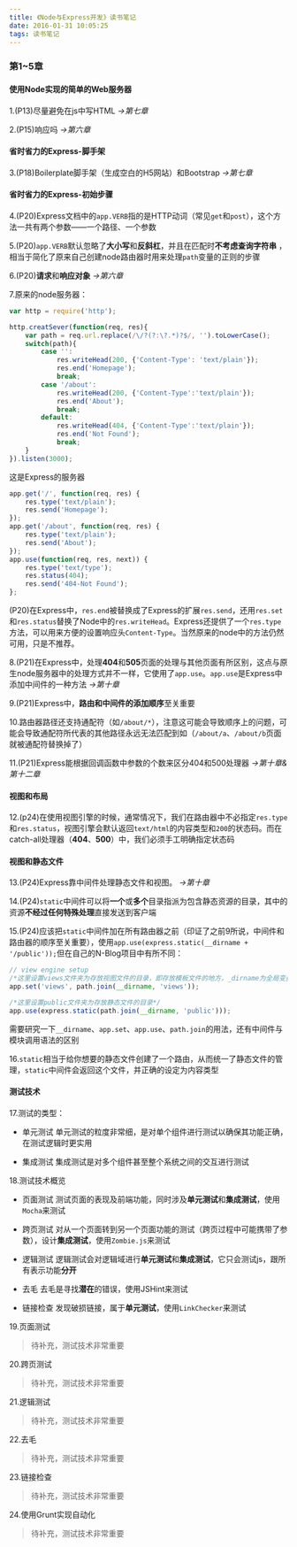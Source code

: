 ```yaml
---
title: 《Node与Express开发》读书笔记
date: 2016-01-31 10:05:25
tags: 读书笔记
---
```


### 第1~5章

#### 使用Node实现的简单的Web服务器

1.(P13)尽量避免在js中写HTML *->第七章*

2.(P15)响应吗 *->第六章*

#### 省时省力的Express-脚手架

3.(P18)Boilerplate脚手架（生成空白的H5网站）和Bootstrap *->第七章*

#### 省时省力的Express-初始步骤

4.(P20)Express文档中的`app.VERB`指的是HTTP动词（常见`get`和`post`），这个方法一共有两个参数——一个路径、一个参数

5.(P20)`app.VERB`默认忽略了**大小写**和**反斜杠**，并且在匹配时**不考虑查询字符串** ，相当于简化了原来自己创建node路由器时用来处理`path`变量的正则的步骤

6.(P20)**请求**和**响应对象** *->第六章*

7.原来的node服务器：
```javascript
var http = require('http');

http.creatSever(function(req, res){
	var path = req.url.replace(/\/?(?:\?.*)?$/, '').toLowerCase();
	switch(path){
		case '':
			res.writeHead(200, {'Content-Type': 'text/plain'});
			res.end('Homepage');
			break;
		case '/about':
			res.writeHead(200, {'Content-Type':'text/plain'});
			res.end('About');
			break;
		default:
			res.writeHead(404, {'Content-Type':'text/plain'});
			res.end('Not Found');
			break;
	}
}).listen(3000);
```

这是Express的服务器
```javascript
app.get('/', function(req, res) {
	res.type('text/plain');
	res.send('Homepage');
});
app.get('/about', function(req, res) {
	res.type('text/plain');
	res.send('About');
});
app.use(function(req, res, next)) {
	res.type('text/type');
	res.status(404);
	res.send('404-Not Found');
};
```
(P20)在Express中，`res.end`被替换成了Express的扩展`res.send`，还用`res.set`和`res.status`替换了Node中的`res.writeHead`。Express还提供了一个`res.type`方法，可以用来方便的设置响应头`Content-Type`。当然原来的node中的方法仍然可用，只是不推荐。

8.(P21)在Express中，处理**404**和**505**页面的处理与其他页面有所区别，这点与原生node服务器中的处理方式并不一样，它使用了`app.use`。`app.use`是Express中添加中间件的一种方法 *->第十章*

9.(P21)Express中，**路由和中间件的添加顺序**至关重要

10.路由器路径还支持通配符（如`/about/*`），注意这可能会导致顺序上的问题，可能会导致通配符所代表的其他路径永远无法匹配到如（`/about/a`、`/about/b`页面就被通配符替换掉了）

11.(P21)Express能根据回调函数中参数的个数来区分404和500处理器 *->第十章&第十二章*

#### 视图和布局

12.(p24)在使用视图引擎的时候，通常情况下，我们在路由器中不必指定`res.type`和`res.status`，视图引擎会默认返回`text/html`的内容类型和`200`的状态码。而在catch-all处理器（**404**、**500**）中，我们必须手工明确指定状态码

#### 视图和静态文件
13.(P24)Express靠中间件处理静态文件和视图。 *->第十章*

14.(P24)`static`中间件可以将**一个**或**多个**目录指派为包含静态资源的目录，其中的资源**不经过任何特殊处理**直接发送到客户端

15.(P24)应该把`static`中间件加在所有路由器之前（印证了之前9所说，中间件和路由器的顺序至关重要），使用`app.use(express.static(__dirname + '/public'));`但在自己的N-Blog项目中有所不同：
```javascript
// view engine setup
/*这里设置views文件夹为存放视图文件的目录，即存放模板文件的地方，_dirname为全局变量，存储当前正在执行的脚本所在的目录*/
app.set('views', path.join(__dirname, 'views'));

/*这里设置public文件夹为存放静态文件的目录*/
app.use(express.static(path.join(__dirname, 'public')));
```
需要研究一下`__dirname`、`app.set`、`app.use`、`path.join`的用法，还有中间件与模块调用语法的区别

16.`static`相当于给你想要的静态文件创建了一个路由，从而统一了静态文件的管理，`static`中间件会返回这个文件，并正确的设定为内容类型

#### 测试技术
17.测试的类型：

* 单元测试
单元测试的粒度非常细，是对单个组件进行测试以确保其功能正确，在测试逻辑时更实用

* 集成测试
集成测试是对多个组件甚至整个系统之间的交互进行测试

18.测试技术概览

* 页面测试
测试页面的表现及前端功能，同时涉及**单元测试**和**集成测试**，使用`Mocha`来测试

* 跨页测试
对从一个页面转到另一个页面功能的测试（跨页过程中可能携带了参数），设计**集成测试**，使用`Zombie.js`来测试

* 逻辑测试
逻辑测试会对逻辑域进行**单元测试**和**集成测试**，它只会测试js，跟所有表示功能**分开**

* 去毛
去毛是寻找**潜在**的错误，使用JSHint来测试

* 链接检查
发现破损链接，属于**单元测试**，使用`LinkChecker`来测试

19.页面测试
> 待补充，测试技术非常重要

20.跨页测试
> 待补充，测试技术非常重要

21.逻辑测试
> 待补充，测试技术非常重要

22.去毛
> 待补充，测试技术非常重要

23.链接检查
> 待补充，测试技术非常重要

24.使用Grunt实现自动化
> 待补充，测试技术非常重要
